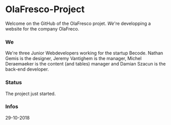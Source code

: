 # OlaFresco-Project

Welcome on the GitHub of the OlaFresco projet. *We*'re developping a website for the company OlaFreco.

### We

We're three Junior Webdevelopers working for the startup Becode. Nathan Gemis is the designer, Jeremy Vantighem is the manager, Michel Deraemaeker is the content (and tables) manager and Damian Szacun is the back-end developer.

### Status

The project just started.

### Infos

29-10-2018
